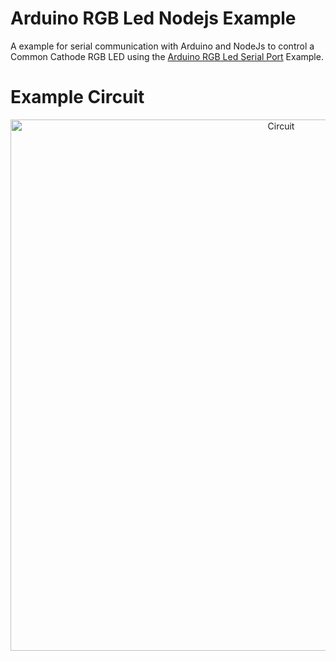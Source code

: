 # Arduino RGB Led Nodejs Example
A example for serial communication with Arduino and NodeJs to control a Common Cathode RGB LED using the [Arduino RGB Led Serial Port](https://github.com/franciscodelahoz/Arduino_RGB_Led_Serial_Port) Example.

# Example Circuit
<p align="center">
  <img src="https://github.com/franciscodelahoz/arduino-rgb-led-nodejs-example/blob/development/static/RGB_Led_Connections.svg" alt="Circuit" width="850px"/>
</p>
